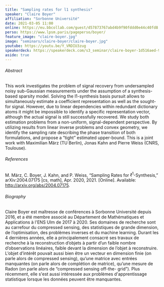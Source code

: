 ```yaml
---
title: "Sampling rates for l1 synthesis"
speaker: "Claire Boyer"
affiliation: "Sorbonne Université"
date: 2021-03-05 11:00
online: https://eu.bbcollab.com/guest/d57873767abd4b9f90fddd0e44c40fd8
perso: https://www.lpsm.paris/pageperso/boyer/
feature_image: "claire-boyer.jpg"
image: "seminars/claire-boyer/claire-boyer.jpg"
youtube: https://youtu.be/Y_VRDIU3zug
speakerdeck: https://speakerdeck.com/s3_seminar/claire-boyer-1d516aed-9976-4c55-861d-15842b0e7eff
aside: true
---
```


<div style="text-align:center">
<script async class="speakerdeck-embed" data-id="2687604e2b7a4b5d9df586f879736fc9" data-ratio="1.33333333333333" src="//speakerdeck.com/assets/embed.js"></script>
</div>

###### Abstract

This work investigates the problem of signal recovery from undersampled noisy
sub-Gaussian measurements under the assumption of a synthesis-based sparsity
model. Solving the l1-synthesis basis pursuit allows to simultaneously estimate
a coefficient representation as well as the sought-for signal. However, due to
linear dependencies within redundant dictionary atoms it might be impossible to
identify a specific representation vector, although the actual signal is still
successfully recovered. We study both estimation problems from a non-uniform,
signal-dependent perspective. By utilizing results from linear inverse problems
and convex geometry, we identify the sampling rate describing the phase
transition of both formulations, and propose a “tight” estimated upper-bound.
This is a joint work with Maximilian März (TU Berlin), Jonas Kahn and Pierre
Weiss (CNRS, Toulouse).

###### References

M. März, C. Boyer, J. Kahn, and P. Weiss, “Sampling Rates for
$\ell^1$-Synthesis,” arXiv:2004.07175 [cs, math], Apr. 2020, 2021. [Online].
Available: http://arxiv.org/abs/2004.07175.

###### Biography

Claire Boyer est maîtresse de conférences à Sorbonne Université depuis 2016,
et a été membre associé au Département de Mathématiques et Applications à l'ENS
Ulm de 2017 à 2020. Ses domaines de recherche sont au carrefour du compressed
sensing, des statistiques de grande dimension, de l’optimisation, des problèmes
inverses et du machine learning. Durant les 4 dernières années, elle a
principalement consacré ses travaux de recherche à la reconstruction d’objets
à partir d’un faible nombre d’observations linéaires, faible devant la
dimension de l’objet à reconstruire. L’objet d’intérêt pouvait aussi bien
être un vecteur en dimension finie (on parle alors de compressed sensing),
qu’une matrice avec entrées manquantes (on parle alors de complétion de
matrice), qu’une mesure de Radon (on parle alors de “compressed sensing off-the-
grid”). Plus récemment, elle s'est aussi intéressée aux problèmes
d'apprentissage statistique lorsque les données peuvent être manquantes.
